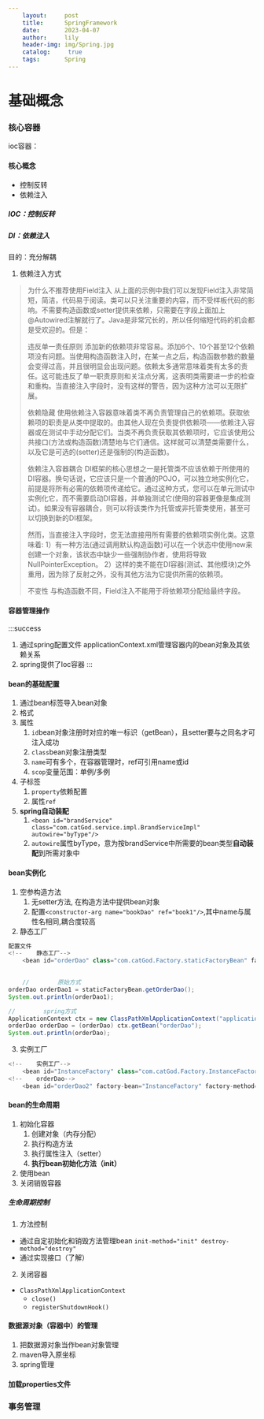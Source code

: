 ```yaml
---
    layout:     post
    title:      SpringFramework
    date:       2023-04-07
    author:     lily
    header-img: img/Spring.jpg
    catalog: 	 true
    tags:       Spring
---
```


# 基础概念
### 核心容器
ioc容器：
#### 核心概念

- 控制反转
- 依赖注入
##### IOC：控制反转
##### DI：依赖注入
目的：充分解耦

1. 依赖注入方式
> 为什么不推荐使用Field注入
> 从上面的示例中我们可以发现Field注入非常简短，简洁，代码易于阅读。类可以只关注重要的内容，而不受样板代码的影响。不需要构造函数或setter提供来依赖，只需要在字段上面加上@Autowired注解就行了。Java是非常冗长的，所以任何缩短代码的机会都是受欢迎的。但是：
> 
> 违反单一责任原则
> 添加新的依赖项非常容易。添加6个、10个甚至12个依赖项没有问题。当使用构造函数注入时，在某一点之后，构造函数参数的数量会变得过高，并且很明显会出现问题。依赖太多通常意味着类有太多的责任。这可能违反了单一职责原则和关注点分离，这表明类需要进一步的检查和重构。当直接注入字段时，没有这样的警告，因为这种方法可以无限扩展。
> 
> 依赖隐藏
> 使用依赖注入容器意味着类不再负责管理自己的依赖项。获取依赖项的职责是从类中提取的。由其他人现在负责提供依赖项——依赖注入容器或在测试中手动分配它们。当类不再负责获取其依赖项时，它应该使用公共接口(方法或构造函数)清楚地与它们通信。这样就可以清楚类需要什么，以及它是可选的(setter)还是强制的(构造函数)。
> 
> 依赖注入容器耦合
> DI框架的核心思想之一是托管类不应该依赖于所使用的DI容器。换句话说，它应该只是一个普通的POJO，可以独立地实例化它，前提是将所有必需的依赖项传递给它。通过这种方式，您可以在单元测试中实例化它，而不需要启动DI容器，并单独测试它(使用的容器更像是集成测试)。如果没有容器耦合，则可以将该类作为托管或非托管类使用，甚至可以切换到新的DI框架。
> 
> 然而，当直接注入字段时，您无法直接用所有需要的依赖项实例化类。这意味着:
> 1）有一种方法(通过调用默认构造函数)可以在一个状态中使用new来创建一个对象，该状态中缺少一些强制协作者，使用将导致NullPointerException。
> 2）这样的类不能在DI容器(测试、其他模块)之外重用，因为除了反射之外，没有其他方法为它提供所需的依赖项。
> 
> 不变性
> 与构造函数不同，Field注入不能用于将依赖项分配给最终字段。

#### 容器管理操作
:::success

1. 通过spring配置文件 applicationContext.xml管理容器内的bean对象及其依赖关系
2. spring提供了Ioc容器
:::
#### bean的基础配置

1. 通过bean标签导入bean对象
2. 格式
3. 属性
   1. `id`bean对象注册时对应的唯一标识（getBean），且setter要与之同名才可注入成功
   2. `class`bean对象注册类型
   3. `name`可有多个，在容器管理时，ref可引用name或id
   4. `scop`变量范围：单例/多例
4. 子标签
   1. `property`依赖配置
   2. 属性`ref`
5. **spring自动装配**
   1. `<bean id="brandService" class="com.catGod.service.impl.BrandServiceImpl" autowire="byType"/>`
   2. `autowire`属性byType，意为按brandService中所需要的bean类型**自动装配**到所需对象中
#### bean实例化

1. 空参构造方法
   1. 无setter方法, 在构造方法中提供bean对象
   2. 配置`<constructor-arg name="bookDao" ref="book1"/>`,其中name与属性名相同,耦合度较高
2. 静态工厂
```java
配置文件
<!--    静态工厂-->
    <bean id="orderDao" class="com.catGod.Factory.staticFactoryBean" factory-method="getOrderDao"/>

    
    //        原始方式
orderDao orderDao1 = staticFactoryBean.getOrderDao();
System.out.println(orderDao1);

//        spring方式
ApplicationContext ctx = new ClassPathXmlApplicationContext("applicationContext.xml");
orderDao orderDao = (orderDao) ctx.getBean("orderDao");
System.out.println(orderDao);
```

3. 实例工厂
```java
<!--    实例工厂-->
    <bean id="InstanceFactory" class="com.catGod.Factory.InstanceFactory" />
<!--    orderDao-->
    <bean id="orderDao2" factory-bean="InstanceFactory" factory-method="getOrderDao"/>

```
#### bean的生命周期

1. 初始化容器
   1. 创建对象（内存分配）
   2. 执行构造方法
   3. 执行属性注入（setter）
   4. **执行bean初始化方法（init）**
2. 使用bean
3. 关闭销毁容器
##### 生命周期控制

1. 方法控制
- 通过自定初始化和销毁方法管理bean `init-method="init" destroy-method="destroy"`
- 通过实现接口（了解）
2. 关闭容器
- `ClassPathXmlApplicationContext`
   - `close()`
   - `registerShutdownHook()`
#### 数据源对象（容器中）的管理

1. 把数据源对象当作bean对象管理
2. maven导入原坐标
3. spring管理
#### 加载properties文件
### 事务管理

